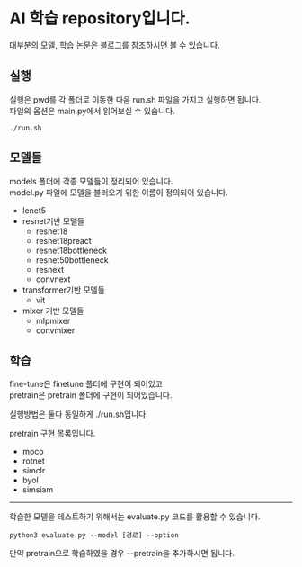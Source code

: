 # AI 학습 repository입니다.

대부분의 모델, 학습 논문은 [블로그](https://velog.io/@jojo0217/posts)를 참조하시면 볼 수 있습니다.

## 실행
실행은 pwd를 각 폴더로 이동한 다음 run.sh 파일을 가지고 실행하면 됩니다.   
파일의 옵션은 main.py에서 읽어보실 수 있습니다.
```shell
./run.sh
```

## 모델들 
models 폴더에 각종 모델들이 정리되어 있습니다.   
model.py 파일에 모델을 불러오기 위한 이름이 정의되어 있습니다.
- lenet5
- resnet기반 모델들 
  - resnet18
  - resnet18preact
  - resnet18bottleneck
  - resnet50bottleneck
  - resnext
  - convnext
- transformer기반 모델들
  - vit
- mixer 기반 모델들
  - mlpmixer
  - convmixer

## 학습
fine-tune은 finetune 폴더에 구현이 되어있고   
pretrain은 pretrain 폴더에 구현이 되어있습니다.

실행방법은 둘다 동일하게 ./run.sh입니다.

pretrain 구현 목록입니다.
- moco
- rotnet
- simclr
- byol
- simsiam

---
학습한 모델을 테스트하기 위해서는 evaluate.py 코드를 활용할 수 있습니다.
```shell
python3 evaluate.py --model [경로] --option
```
만약 pretrain으로 학습하였을 경우 --pretrain을 추가하시면 됩니다.